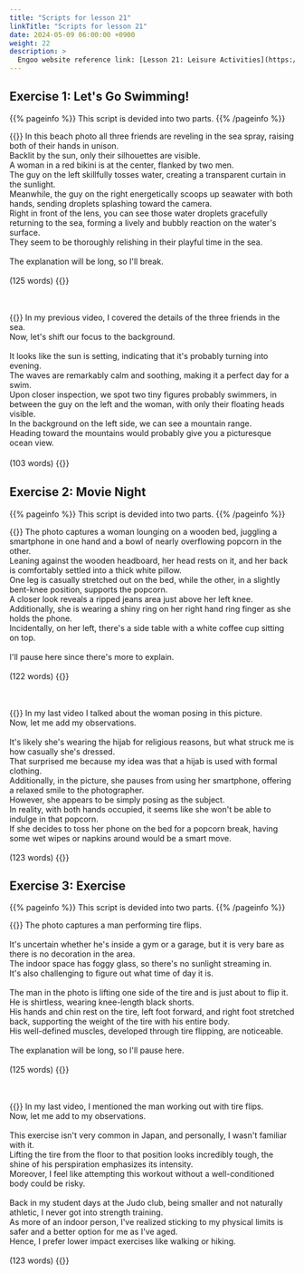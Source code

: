 ```yaml
---
title: "Scripts for lesson 21"
linkTitle: "Scripts for lesson 21"
date: 2024-05-09 06:00:00 +0900
weight: 22
description: >
  Engoo website reference link: [Lesson 21: Leisure Activities](https://engoo.com/app/lessons/describing-pictures-intermediate-describing-pictures-leisure-activities/mGIRoEbOEeeMJqtecYpcnw?category_id=P_HriMOnEeifo0O-yMP42w&course_id=ZZasjsOnEeiHZVOMC0VfdA)
---
```


## Exercise 1: Let's Go Swimming!

{{% pageinfo %}}
This script is devided into two parts.
{{% /pageinfo %}}

{{<card header="**1st script**">}}
In this beach photo all three friends are reveling in the sea spray, raising both of their hands in unison.<br/>
Backlit by the sun, only their silhouettes are visible. <br/>
A woman in a red bikini is at the center, flanked by two men. <br/>
The guy on the left skillfully tosses water, creating a transparent curtain in the sunlight.<br/>
Meanwhile, the guy on the right energetically scoops up seawater with both hands, sending droplets splashing toward the camera. <br/>
Right in front of the lens, you can see those water droplets gracefully returning to the sea, forming a lively and bubbly reaction on the water's surface.<br/>
They seem to be thoroughly relishing in their playful time in the sea.<br/>
<br/>
The explanation will be long, so I'll break.<br/>
<br/>
(125 words)
{{</card>}}

　

{{<card header="**2nd script**">}}
In my previous video, I covered the details of the three friends in the sea. <br/>
Now, let's shift our focus to the background. <br/>
<br/>
It looks like the sun is setting, indicating that it's probably turning into evening. <br/>
The waves are remarkably calm and soothing, making it a perfect day for a swim. <br/>
Upon closer inspection, we spot two tiny figures probably swimmers, in between the guy on the left and the woman, with only their floating heads visible.<br/>
In the background on the left side, we can see a mountain range. <br/>
Heading toward the mountains would probably give you a picturesque ocean view.<br/>
<br/>
(103 words)
{{</card>}}
　

## Exercise 2: Movie Night

{{% pageinfo %}}
This script is devided into two parts.
{{% /pageinfo %}}

{{<card header="**1st script**">}}
The photo captures a woman lounging on a wooden bed, juggling a smartphone in one hand and a bowl of nearly overflowing popcorn in the other. <br/>
Leaning against the wooden headboard, her head rests on it, and her back is comfortably settled into a thick white pillow.<br/>
One leg is casually stretched out on the bed, while the other, in a slightly bent-knee position, supports the popcorn.<br/>
A closer look reveals a ripped jeans area just above her left knee.<br/>
Additionally, she is wearing a shiny ring on her right hand ring finger as she holds the phone.<br/>
Incidentally, on her left, there's a side table with a white coffee cup sitting on top.<br/>
<br/>
I'll pause here since there's more to explain.<br/>
<br/>
(122 words)
{{</card>}}

　

{{<card header="**2nd script**">}}
In my last video I talked about the woman posing in this picture.<br/>
Now, let me add my observations. <br/>
<br/>
It's likely she's wearing the hijab for religious reasons, but what struck me is how casually she's dressed. <br/>
That surprised me because my idea was that a hijab is used with formal clothing.<br/>
Additionally, in the picture, she pauses from using her smartphone, offering a relaxed smile to the photographer. <br/>
However, she appears to be simply posing as the subject. <br/>
In reality, with both hands occupied, it seems like she won't be able to indulge in that popcorn.<br/>
If she decides to toss her phone on the bed for a popcorn break, having some wet wipes or napkins around would be a smart move.<br/>
<br/>
(123 words)
{{</card>}}

## Exercise 3: Exercise

{{% pageinfo %}}
This script is devided into two parts.
{{% /pageinfo %}}

{{<card header="**1st script**">}}
The photo captures a man performing tire flips. <br/>
<br/>
It's uncertain whether he's inside a gym or a garage, but it is very bare as there is no decoration in the area.<br/>
The indoor space has foggy glass, so there's no sunlight streaming in. <br/>
It's also challenging to figure out what time of day it is.<br/>
<br/>
The man in the photo is lifting one side of the tire and is just about to flip it.<br/>
He is shirtless, wearing knee-length black shorts. <br/>
His hands and chin rest on the tire, left foot forward, and right foot stretched back, supporting the weight of the tire with his entire body. <br/>
His well-defined muscles, developed through tire flipping, are noticeable.<br/>
<br/>
The explanation will be long, so I'll pause here.<br/>
<br/>
(125 words)
{{</card>}}

　

{{<card header="**2nd script**">}}
In my last video, I mentioned the man working out with tire flips.<br/>
Now, let me add to my observations. <br/>
<br/>
This exercise isn't very common in Japan, and personally, I wasn't familiar with it. <br/>
Lifting the tire from the floor to that position looks incredibly tough, the shine of his perspiration emphasizes its intensity. <br/>
Moreover, I feel like attempting this workout without a well-conditioned body could be risky. <br/>
<br/>
Back in my student days at the Judo club, being smaller and not naturally athletic, I never got into strength training. <br/>
As more of an indoor person, I've realized sticking to my physical limits is safer and a better option for me as I've aged. <br/>
Hence, I prefer lower impact exercises like walking or hiking.<br/>
<br/>
(123 words)
{{</card>}}


